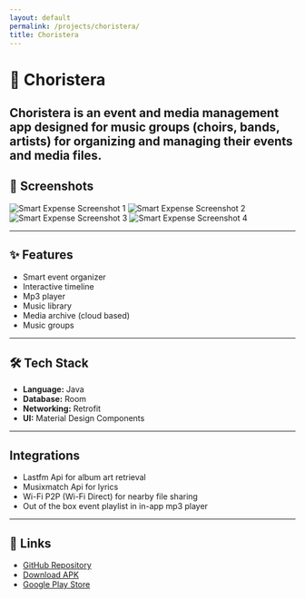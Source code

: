 ```yaml
---
layout: default
permalink: /projects/choristera/
title: Choristera
---
```


# 📱 Choristera

Choristera is an event and media management app designed for music groups (choirs, bands, artists) for organizing and managing their events and media files.
---

## 📸 Screenshots

<div class="screenshot-gallery">
  <img src="{{ site.baseurl }}/assets/images/choristera_img1.jpg" alt="Smart Expense Screenshot 1">
  <img src="{{ site.baseurl }}/assets/images/choristera_img2.jpg" alt="Smart Expense Screenshot 2">
  <img src="{{ site.baseurl }}/assets/images/choristera_img3.jpg" alt="Smart Expense Screenshot 3">
  <img src="{{ site.baseurl }}/assets/images/choristera_img4.jpg" alt="Smart Expense Screenshot 4">
</div>

---

## ✨ Features
- Smart event organizer
- Interactive timeline
- Mp3 player
- Music library
- Media archive (cloud based)
- Music groups

---

## 🛠 Tech Stack
- **Language:** Java
- **Database:** Room
- **Networking:** Retrofit
- **UI:** Material Design Components

---

## Integrations
- Lastfm Api for album art retrieval
- Musixmatch Api for lyrics 
- Wi-Fi P2P (Wi-Fi Direct) for nearby file sharing
- Out of the box event playlist in in-app mp3 player

---

## 🔗 Links
- [GitHub Repository](https://github.com/YourUsername/smart-expense-tracker)
- [Download APK](https://your-apk-link.com)
- [Google Play Store](https://play.google.com/your-app-link)

